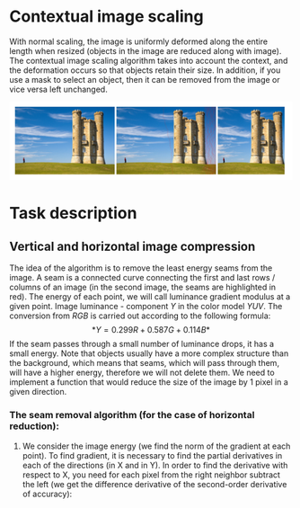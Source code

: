 # Contextual image scaling
With normal scaling, the image is uniformly deformed along the entire length when resized (objects in the image are reduced along with image). The contextual image scaling algorithm takes into account the context, and the deformation occurs so that
objects retain their size. In addition, if you use a mask to select an object, then it can be removed from the image or vice versa left unchanged.

![seams](https://github.com/sibsonya/CV_Scaling/blob/master/seams.png)
# Task description
## Vertical and horizontal image compression
The idea of the algorithm is to remove the least energy seams from the image. A seam is a connected curve connecting the first and last rows / columns of an image (in the second image, the seams are highlighted in red). The energy of each point, we will call luminance gradient modulus at a given point. Image luminance - component *Y* in the color model *YUV*. The conversion from *RGB* is carried out according to the following formula: 
$$*Y = 0.299R + 0.587G + 0.114B*$$
If the seam passes through a small number of luminance drops, it has a small energy. Note that objects usually have a more complex structure than the background, which means that seams, which will pass through them, will have a higher energy, therefore we will not delete them. We need to implement a function that would reduce the size of the image by 1 pixel in a given direction.
### The seam removal algorithm (for the case of horizontal reduction):
1. We consider the image energy (we find the norm of the gradient at each point). To find gradient, it is necessary to find the partial derivatives in each of the directions (in X and in Y). In order to find the derivative with respect to X, you need for each pixel from the right neighbor subtract the left (we get the difference derivative of the second-order derivative of accuracy):
